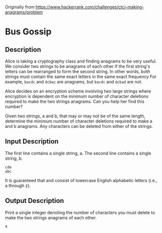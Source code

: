Originally from https://www.hackerrank.com/challenges/ctci-making-anagrams/problem

Bus Gossip
==========

Description
-----------

Alice is taking a cryptography class and finding anagrams to be very useful. We consider two strings to be anagrams of each other if the first string's letters can be rearranged to form the second string. In other words, both strings must contain the same exact letters in the same exact frequency For example, `bacdc` and `dcbac` are anagrams, but `bacdc` and `dcbad` are not.

Alice decides on an encryption scheme involving two large strings where encryption is dependent on the minimum number of character deletions required to make the two strings anagrams. Can you help her find this number?

Given two strings, a and b, that may or may not be of the same length, determine the minimum number of character deletions required to make a and b anagrams. Any characters can be deleted from either of the strings.

Input Description
-----------------
The first line contains a single string, a. 
The second line contains a single string, b.
```
cde
abc
```

It is guaranteed that  and  consist of lowercase English alphabetic letters (i.e., a through z).

Output Description
------------------

Print a single integer denoting the number of characters you must delete to make the two strings anagrams of each other.
```
4
```